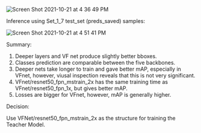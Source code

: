 
![Screen Shot 2021-10-21 at 4 36 49 PM](https://user-images.githubusercontent.com/71532604/138371010-ddd9bc33-723c-40fa-a24a-6fa1b0606288.png)

Inference using Set_1_7 test_set (preds_saved) samples:

![Screen Shot 2021-10-21 at 4 51 41 PM](https://user-images.githubusercontent.com/71532604/138372128-0973a19a-52a6-4843-b6a7-34560f846f87.png)

Summary:

1.  Deeper layers and VF net produce slightly better bboxes.
2.  Classes prediction are comparable between the five backbones.
3.  Deeper nets take longer to train and gave better mAP, especially in VFnet, however, viusal inspection reveals that this is not very significant.
4.  VFnet/resnet50_fpn_mstrain_2x has the same training time as VFnet/resnet50_fpn_1x, but gives better mAP.
5.  Losses are bigger for VFnet, however, mAP is generally higher.

Decision:

Use VFNet/resnet50_fpn_mstrain_2x as the structure for training the Teacher Model.
